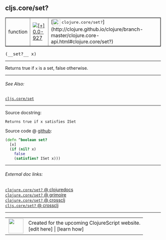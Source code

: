 ## cljs.core/set?



 <table border="1">
<tr>
<td>function</td>
<td><a href="https://github.com/cljsinfo/cljs-api-docs/tree/0.0-927"><img valign="middle" alt="[+] 0.0-927" title="Added in 0.0-927" src="https://img.shields.io/badge/+-0.0--927-lightgrey.svg"></a> </td>
<td>
[<img height="24px" valign="middle" src="http://i.imgur.com/1GjPKvB.png"> <samp>clojure.core/set?</samp>](http://clojure.github.io/clojure/branch-master/clojure.core-api.html#clojure.core/set?)
</td>
</tr>
</table>


 <samp>
(__set?__ x)<br>
</samp>

---

Returns true if `x` is a set, false otherwise.



---


###### See Also:

[`cljs.core/set`](../cljs.core/set.md)<br>

---


Source docstring:

```
Returns true if x satisfies ISet
```


Source code @ [github](https://github.com/clojure/clojurescript/blob/r3115/src/cljs/cljs/core.cljs#L1751-L1756):

```clj
(defn ^boolean set?
  [x]
  (if (nil? x)
    false
    (satisfies? ISet x)))
```

<!--
Repo - tag - source tree - lines:

 <pre>
clojurescript @ r3115
└── src
    └── cljs
        └── cljs
            └── <ins>[core.cljs:1751-1756](https://github.com/clojure/clojurescript/blob/r3115/src/cljs/cljs/core.cljs#L1751-L1756)</ins>
</pre>

-->

---



###### External doc links:

[`clojure.core/set?` @ clojuredocs](http://clojuredocs.org/clojure.core/set_q)<br>
[`clojure.core/set?` @ grimoire](http://conj.io/store/v1/org.clojure/clojure/1.7.0-beta3/clj/clojure.core/set%3F/)<br>
[`clojure.core/set?` @ crossclj](http://crossclj.info/fun/clojure.core/set%3F.html)<br>
[`cljs.core/set?` @ crossclj](http://crossclj.info/fun/cljs.core.cljs/set%3F.html)<br>

---

 <table>
<tr><td>
<img valign="middle" align="right" width="48px" src="http://i.imgur.com/Hi20huC.png">
</td><td>
Created for the upcoming ClojureScript website.<br>
[edit here] | [learn how]
</td></tr></table>

[edit here]:https://github.com/cljsinfo/cljs-api-docs/blob/master/cljsdoc/cljs.core/setQMARK.cljsdoc
[learn how]:https://github.com/cljsinfo/cljs-api-docs/wiki/cljsdoc-files

<!--

This information was too distracting to show to readers, but I'll leave it
commented here since it is helpful to:

- pretty-print the data used to generate this document
- and show how to retrieve that data



The API data for this symbol:

```clj
{:description "Returns true if `x` is a set, false otherwise.",
 :return-type boolean,
 :ns "cljs.core",
 :name "set?",
 :signature ["[x]"],
 :history [["+" "0.0-927"]],
 :type "function",
 :related ["cljs.core/set"],
 :full-name-encode "cljs.core/setQMARK",
 :source {:code "(defn ^boolean set?\n  [x]\n  (if (nil? x)\n    false\n    (satisfies? ISet x)))",
          :title "Source code",
          :repo "clojurescript",
          :tag "r3115",
          :filename "src/cljs/cljs/core.cljs",
          :lines [1751 1756]},
 :full-name "cljs.core/set?",
 :clj-symbol "clojure.core/set?",
 :docstring "Returns true if x satisfies ISet"}

```

Retrieve the API data for this symbol:

```clj
;; from Clojure REPL
(require '[clojure.edn :as edn])
(-> (slurp "https://raw.githubusercontent.com/cljsinfo/cljs-api-docs/catalog/cljs-api.edn")
    (edn/read-string)
    (get-in [:symbols "cljs.core/set?"]))
```

-->
